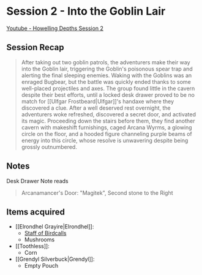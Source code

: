 # Session 2 - Into the Goblin Lair

[Youtube - Howelling Depths Session 2](https://youtu.be/J5c-ghnJasI)

## Session Recap

> After taking out two goblin patrols, the adventurers make their way into the Goblin lair, triggering the Goblin's poisonous spear trap and alerting the final sleeping enemies. Waking with the Goblins was an enraged Bugbear, but the battle was quickly ended thanks to some well-placed projectiles and axes. The group found little in the cavern despite their best efforts, until a locked desk drawer proved to be no match for [[Ulfgar Frostbeard|Ulfgar]]'s handaxe where they discovered a clue. After a well deserved rest overnight, the adventurers woke refreshed, discovered a secret door, and activated its magic. Proceeding down the stairs before them, they find another cavern with makeshift furnishings, caged Arcana Wyrms, a glowing circle on the floor, and a hooded figure channeling purple beams of energy into this circle, whose resolve is unwavering despite being grossly outnumbered.

## Notes

Desk Drawer Note reads

> Arcanamancer's Door: "Magitek", Second stone to the Right

## Items acquired

- [[Elrondhel Grayire|Elrondhel]]: 
	- [Staff of Birdcalls](http://dnd5e.wikidot.com/wondrous-items:staff-of-birdcalls)
	- Mushrooms
- [[Toothless]]: 
	- Corn
- [[Grendyl Silverbuck|Grendyl]]: 
	- Empty Pouch